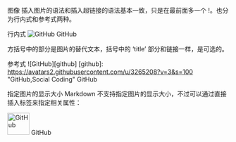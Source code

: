 图像
插入图片的语法和插入超链接的语法基本一致，只是在最前面多一个 !。也分为行内式和参考式两种。

行内式
![GitHub](https://avatars2.githubusercontent.com/u/3265208?v=3&s=100 "GitHub,Social Coding")
GitHub

方括号中的部分是图片的替代文本，括号中的 ‘title’ 部分和链接一样，是可选的。

参考式
![GitHub][github]
[github]: https://avatars2.githubusercontent.com/u/3265208?v=3&s=100 "GitHub,Social Coding"
GitHub

指定图片的显示大小
Markdown 不支持指定图片的显示大小，不过可以通过直接插入<img />标签来指定相关属性：

<img src="https://avatars2.githubusercontent.com/u/3265208?v=3&s=100" alt="GitHub" title="GitHub,Social Coding" width="50" height="50" />
GitHub